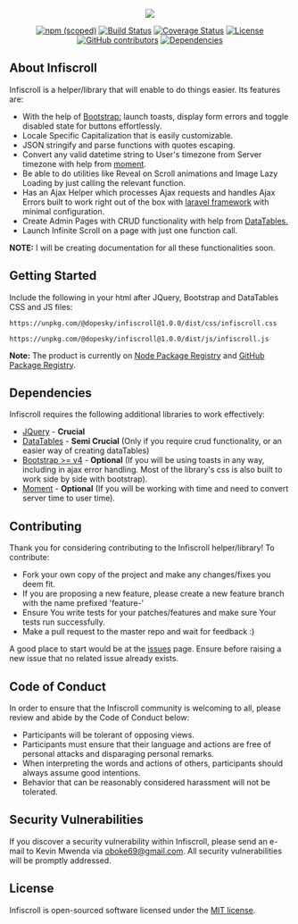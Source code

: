 <p align="center"><img src="http://res.cloudinary.com/dkgtd3pil/image/upload/e_bgremoval,o_100/v1587389258/other_data/Screenshot_21.png"></p>
<p align="center">
<a href="https://npmjs.com/package/@dopesky/infiscroll"><img alt="npm (scoped)" src="https://img.shields.io/npm/v/@dopesky/infiscroll"></a>
<a href="https://github.com/dopesky/infiscroll/actions?query=workflow%3Abuild"><img src="https://github.com/dopesky/infiscroll/workflows/build/badge.svg?branch=1.0.0" alt="Build Status"></a>
<a href='https://coveralls.io/github/dopesky/infiscroll?branch=master'><img src='https://coveralls.io/repos/github/dopesky/infiscroll/badge.svg' alt='Coverage Status' /></a>
<a href="https://github.com/dopesky/infiscroll/blob/master/LICENSE"><img src="https://img.shields.io/github/license/dopesky/infiscroll" alt="License"></a>
<a href="https://github.com/dopesky/infiscroll/graphs/contributors"><img alt="GitHub contributors" src="https://img.shields.io/github/contributors-anon/dopesky/infiscroll"></a>
<a href="https://libraries.io/npm/@dopesky%2Finfiscroll"><img alt="Dependencies" src="https://img.shields.io/librariesio/release/npm/@dopesky/infiscroll"></a>
</p>

## About Infiscroll

Infiscroll is a helper/library that will enable to do things easier. Its features are:

- With the help of [Bootstrap:](https://getbootstrap.com/docs/4.5/getting-started/introduction/) launch toasts, display form errors and toggle disabled state for buttons effortlessly.
- Locale Specific Capitalization that is easily customizable.
- JSON stringify and parse functions with quotes escaping.
- Convert any valid datetime string to User's timezone from Server timezone with help from [moment](https://momentjs.com).
- Be able to do utilities like Reveal on Scroll animations and Image Lazy Loading by just calling the relevant function.
- Has an Ajax Helper which processes Ajax requests and handles Ajax Errors built to work right out of the box with [laravel framework](https://laravel.com) with minimal configuration.
- Create Admin Pages with CRUD functionality with help from [DataTables.](https://datatables.net/download/)
- Launch Infinite Scroll on a page with just one function call.

**NOTE:** I will be creating documentation for all these functionalities soon.

## Getting Started

Include the following in your html after JQuery, Bootstrap and DataTables CSS and JS files:
```
https://unpkg.com/@dopesky/infiscroll@1.0.0/dist/css/infiscroll.css

https://unpkg.com/@dopesky/infiscroll@1.0.0/dist/js/infiscroll.js
```

**Note:** The product is currently on [Node Package Registry](https://npmjs.com/@dopesky/infiscroll) and [GitHub Package Registry](https://github.com/dopesky/infiscroll/packages/228073).


## Dependencies

Infiscroll requires the following additional libraries to work effectively:
- [JQuery](https://jquery.com) - **Crucial**
- [DataTables](https://datatables.net) - **Semi Crucial** (Only if you require crud functionality, or an easier way of creating dataTables)
- [Bootstrap >= v4](https://bootstrap.com) - **Optional** (If you will be using toasts in any way, including in ajax error handling. Most of the library's css is also built to work side by side with bootstrap).
- [Moment](https://momentjs.com) - **Optional** (If you will be working with time and need to convert server time to user time).

## Contributing

Thank you for considering contributing to the Infiscroll helper/library! To contribute:
- Fork your own copy of the project and make any changes/fixes you deem fit.
- If you are proposing a new feature, please create a new feature branch with the name prefixed 'feature-'
- Ensure You write tests for your patches/features and make sure Your tests run successfully.
- Make a pull request to the master repo and wait for feedback :)

A good place to start would be at the [issues](https://github.com/dopesky/infiscroll/issues) page. Ensure before raising a new issue that no related issue already exists.

## Code of Conduct

In order to ensure that the Infiscroll community is welcoming to all, please review and abide by the Code of Conduct below:

- Participants will be tolerant of opposing views.
- Participants must ensure that their language and actions are free of personal attacks and disparaging personal remarks.
- When interpreting the words and actions of others, participants should always assume good intentions.
- Behavior that can be reasonably considered harassment will not be tolerated.

## Security Vulnerabilities

If you discover a security vulnerability within Infiscroll, please send an e-mail to Kevin Mwenda via [oboke69@gmail.com](mailto:oboke69@gmail.com). All security vulnerabilities will be promptly addressed.

## License

Infiscroll is open-sourced software licensed under the [MIT license](https://opensource.org/licenses/MIT).
